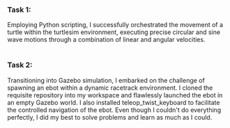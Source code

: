 <h3> Task 1: </h3>
Employing Python scripting, I successfully orchestrated the movement of a turtle within the turtlesim environment, executing precise circular and sine wave motions through a combination of linear and angular velocities.
<br>
<br>
<h3> Task 2: </h3>
Transitioning into Gazebo simulation, I embarked on the challenge of spawning an ebot within a dynamic racetrack environment. I cloned the requisite repository into my workspace and flawlessly launched the ebot in an empty Gazebo world. I also installed teleop_twist_keyboard to facilitate the controlled navigation of the ebot. Even though I couldn't do everything perfectly, I did my best to solve problems and learn as much as I could.
